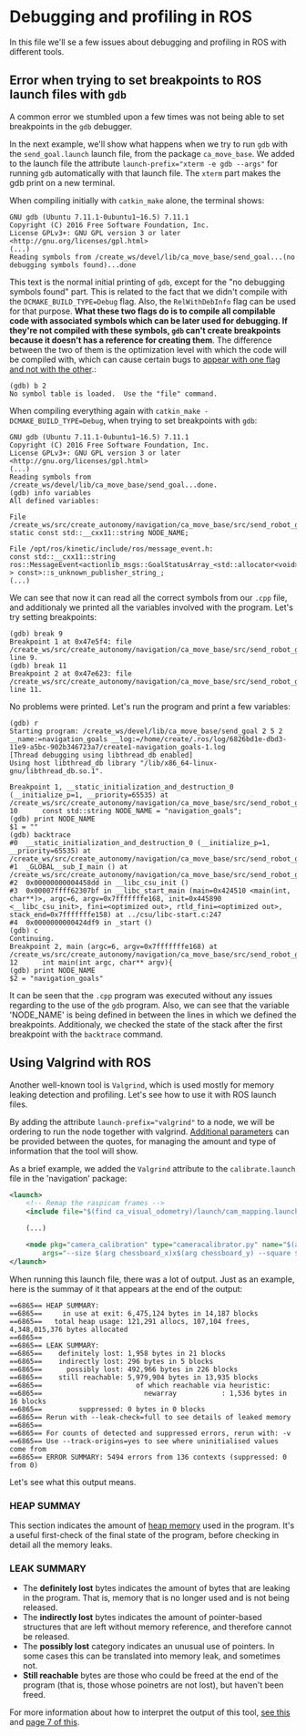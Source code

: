 # Debugging and profiling in ROS

In this file we'll se a few issues about debugging and profiling in ROS with different tools.

## Error when trying to set breakpoints to ROS launch files with `gdb`

A common error we stumbled upon a few times was not being able to set breakpoints in the `gdb` debugger.

In the next example, we'll show what happens when we try to run `gdb` with the `send_goal.launch` launch file, from the package `ca_move_base`.
We added to the launch file the attribute `launch-prefix="xterm -e gdb --args"` for running `gdb` automatically with that launch file. The `xterm` part makes the gdb print on a new terminal.

When compiling initially with `catkin_make` alone, the terminal shows:

```console
GNU gdb (Ubuntu 7.11.1-0ubuntu1~16.5) 7.11.1
Copyright (C) 2016 Free Software Foundation, Inc.
License GPLv3+: GNU GPL version 3 or later <http://gnu.org/licenses/gpl.html>
(...)
Reading symbols from /create_ws/devel/lib/ca_move_base/send_goal...(no debugging symbols found)...done
```

This text is the normal initial printing of `gdb`, except for the "no debugging symbols found" part. This is related to the fact that we didn't compile with the `DCMAKE_BUILD_TYPE=Debug` flag. Also, the `RelWithDebInfo` flag can be used for that purpose. **What these two flags do is to compile all compilable code with associated symbols which can be later used for debugging. If they're not compiled with these symbols, `gdb` can't create breakpoints because it doesn't has a reference for creating them**. The difference between the two of them is the optimization level with which the code will be compiled with, which can cause certain bugs to [appear with one flag and not with the other](<https://cmake.org/pipermail/cmake/2001-October/002479.html>).:

```console
(gdb) b 2
No symbol table is loaded.  Use the "file" command.
```

When compiling everything again with `catkin_make -DCMAKE_BUILD_TYPE=Debug`, when trying to set breakpoints with `gdb`:

```console
GNU gdb (Ubuntu 7.11.1-0ubuntu1~16.5) 7.11.1
Copyright (C) 2016 Free Software Foundation, Inc.
License GPLv3+: GNU GPL version 3 or later <http://gnu.org/licenses/gpl.html>
(...)
Reading symbols from /create_ws/devel/lib/ca_move_base/send_goal...done.
(gdb) info variables
All defined variables:

File /create_ws/src/create_autonomy/navigation/ca_move_base/src/send_robot_goal.cpp:
static const std::__cxx11::string NODE_NAME;

File /opt/ros/kinetic/include/ros/message_event.h:
const std::__cxx11::string ros::MessageEvent<actionlib_msgs::GoalStatusArray_<std::allocator<void> > const>::s_unknown_publisher_string_;
(...)
```

We can see that now it can read all the correct symbols from our `.cpp` file, and additionaly we printed all the variables involved with the program. Let's try setting breakpoints:

```console
(gdb) break 9
Breakpoint 1 at 0x47e5f4: file /create_ws/src/create_autonomy/navigation/ca_move_base/src/send_robot_goal.cpp, line 9.
(gdb) break 11
Breakpoint 2 at 0x47e623: file /create_ws/src/create_autonomy/navigation/ca_move_base/src/send_robot_goal.cpp, line 11.
```

No problems were printed. Let's run the program and print a few variables:

```console
(gdb) r
Starting program: /create_ws/devel/lib/ca_move_base/send_goal 2 5 2 __name:=navigation_goals __log:=/home/create/.ros/log/6826bd1e-dbd3-11e9-a5bc-902b346723a7/create1-navigation_goals-1.log
[Thread debugging using libthread_db enabled]
Using host libthread_db library "/lib/x86_64-linux-gnu/libthread_db.so.1".

Breakpoint 1, __static_initialization_and_destruction_0 (__initialize_p=1, __priority=65535) at /create_ws/src/create_autonomy/navigation/ca_move_base/src/send_robot_goal.cpp:10
10      const std::string NODE_NAME = "navigation_goals";
(gdb) print NODE_NAME
$1 = ""
(gdb) backtrace
#0  __static_initialization_and_destruction_0 (__initialize_p=1, __priority=65535) at /create_ws/src/create_autonomy/navigation/ca_move_base/src/send_robot_goal.cpp:10
#1  _GLOBAL__sub_I_main () at /create_ws/src/create_autonomy/navigation/ca_move_base/src/send_robot_goal.cpp:48
#2  0x00000000004458dd in __libc_csu_init ()
#3  0x00007ffff62307bf in __libc_start_main (main=0x424510 <main(int, char**)>, argc=6, argv=0x7fffffffe168, init=0x445890 <__libc_csu_init>, fini=<optimized out>, rtld_fini=<optimized out>, stack_end=0x7fffffffe158) at ../csu/libc-start.c:247
#4  0x0000000000424df9 in _start ()
(gdb) c
Continuing.
Breakpoint 2, main (argc=6, argv=0x7fffffffe168) at /create_ws/src/create_autonomy/navigation/ca_move_base/src/send_robot_goal.cpp:12
12      int main(int argc, char** argv){
(gdb) print NODE_NAME
$2 = "navigation_goals"
```

It can be seen that the `.cpp` program was executed without any issues regarding to the use of the `gdb` program. Also, we can see that the variable 'NODE_NAME' is being defined in between the lines in which we defined the breakpoints. Additionaly, we checked the state of the stack after the first breakpoint with the `backtrace` command.

## Using Valgrind with ROS

Another well-known tool is `Valgrind`, which is used mostly for memory leaking detection and profiling. Let's see how to use it with ROS launch files.

By adding the attribute `launch-prefix="valgrind"` to a node, we will be ordering to run the node together with valgrind. [Additional parameters](<http://valgrind.org/docs/manual/manual-core.html#manual-core.basicopts>) can be provided between the quotes, for managing the amount and type of information that the tool will show.

As a brief example, we added the `Valgrind` attribute to the `calibrate.launch` file in the 'navigation' package:

```XML
<launch>
    <!-- Remap the raspicam frames -->
    <include file="$(find ca_visual_odometry)/launch/cam_mapping.launch"/>

    (...)

    <node pkg="camera_calibration" type="cameracalibrator.py" name="$(arg cam_name)_calibration" output="screen"
        args="--size $(arg chessboard_x)x$(arg chessboard_y) --square $(arg square_size_m) image:=$(arg cam_topic)" launch-prefix="valgrind"/>
</launch>

```

When running this launch file, there was a lot of output. Just as an example, here is the summay of it that appears at the end of the output:

```console
==6865== HEAP SUMMARY:
==6865==     in use at exit: 6,475,124 bytes in 14,187 blocks
==6865==   total heap usage: 121,291 allocs, 107,104 frees, 4,348,015,376 bytes allocated
==6865==
==6865== LEAK SUMMARY:
==6865==    definitely lost: 1,958 bytes in 21 blocks
==6865==    indirectly lost: 296 bytes in 5 blocks
==6865==      possibly lost: 492,966 bytes in 226 blocks
==6865==    still reachable: 5,979,904 bytes in 13,935 blocks
==6865==                       of which reachable via heuristic:
==6865==                         newarray           : 1,536 bytes in 16 blocks
==6865==         suppressed: 0 bytes in 0 blocks
==6865== Rerun with --leak-check=full to see details of leaked memory
==6865==
==6865== For counts of detected and suppressed errors, rerun with: -v
==6865== Use --track-origins=yes to see where uninitialised values come from
==6865== ERROR SUMMARY: 5494 errors from 136 contexts (suppressed: 0 from 0)
```

Let's see what this output means.

### HEAP SUMMAY

This section indicates the amount of [heap memory](<https://www.gribblelab.org/CBootCamp/7_Memory_Stack_vs_Heap.html>) used in the program. It's a useful first-check of the final state of the program, before checking in detail all the memory leaks.

### LEAK SUMMARY

- The **definitely lost** bytes indicates the amount of bytes that are leaking in the program. That is, memory that is no longer used and is not being released.
- The **indirectly lost** bytes indicates the amount of pointer-based structures that are left without memory reference, and therefore cannot be released.
- The **possibly lost** category indicates an unusual use of pointers. In some cases this can be translated into memory leak, and sometimes not.
- **Still reachable** bytes are those who could be freed at the end of the program (that is, those whose poinetrs are not lost), but haven't been freed.

For more information about how to interpret the output of this tool, [see this](<http://valgrind.org/docs/manual/quick-start.html#quick-start.interpret>) and [page 7 of this](<https://aleksander.es/data/valgrind-memcheck.pdf>).
